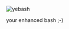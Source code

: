 ![yebash](https://raw.githubusercontent.com/szborows/yebash/master/yebash.png)

your enhanced bash ;-)
